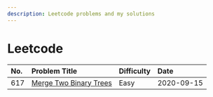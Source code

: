 ```yaml
---
description: Leetcode problems and my solutions
---
```


# Leetcode

| No. | Problem Title | Difficulty | Date |
| :--- | :--- | :--- | :--- |
| 617 | [Merge Two Binary Trees](617.-merge-two-binary-trees.md) | Easy | 2020-09-15 |

